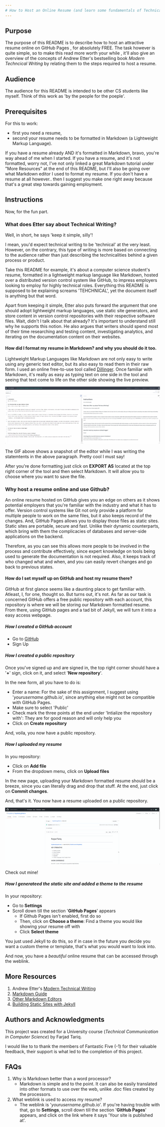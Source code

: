 ```yaml
---
# How to Host an Online Resume (and learn some fundamentals of Technical Communication along the way)
---
```



## Purpose
The purpose of this README is to describe how to host an attractive resume online on GitHub Pages , for absolutely FREE. The task however is quite simple, so to make this read more worth your while , it'll also give an overview of the concepts of Andrew Etter's bestselling book *Modern Techncical Writing* by relating them to the steps required to host a resume. 

## Audience
The audience for this README is intended to be other CS students like myself. Think of this work as 'by the people for the poeple'. 

## Prerequisites
For this to work: 
- first you need a resume, 
- second your resume needs to be formatted in Markdown (a Lightweight Markup Language). 

If you have a resume already AND it's formatted in Markdown, bravo, you're way ahead of me when I started. If you have a resume, and it's not formatted, worry not, I've not only linked a great Markdown tutorial under "More Resources" at the end of this README, but I'll also be going over what Markdown editor I used to format my resume.
If you don't have a resume at all however.. then I suggest you make one right away because that's a great step towards gaining employment. 

## Instructions
Now, for the fun part.

### What does Etter say about Technical Writing?
Well, in short, he says 'keep it simple, silly'! 

I mean, you'd expect technical writing to be 'technical' at the very least. However, on the contrary, this type of writing is more based on connecting to the audience rather than just describing the technicalities behind a given process or product. 

Take this README for example, it's about a computer science student's resume, formatted in a lightweight markup language like Markdown, hosted over a distributed version control system like GitHub, to impress employers looking to employ for highly technical roles. Everything this README is supposed to be explaining screams 'TEHCHNICAL', yet the document itself is anything but that word. 

Apart from keeping it simple, Etter also puts forward the argument that one should adopt lightweight markup languages, use static site generators, and store content in version control repositories with their respective software files. Wait, didn't I talk about that already? It's important to understand still why he supports this notion. He also argues that writers should spend most of their time researching and testing content, investigating analytics, and iterating on the documentation content on their websites.  

#### How did I format my resume in Markdown? and why you should do it too.
Lightweight Markup Languages like Markdown are not only easy to write using any generic text editor, but its also easy to read them in their raw form. I used an online free-to-use tool called [Dillinger](https://dillinger.io/).
Once familiar with Markdown, it's really as easy as typing text on one side in the tool and seeing that text come to life on the other side showing the live preview.

![Markdown Editor](Editor.gif)

The GIF above shows a snapshot of the editor while I was writing the statemtents in the above paragraph. Pretty cool I must say!

After you're done formatting just click on **EXPORT AS** located at the top right corner of the tool and then select Markdown. It will allow you to choose where you want to save the file.

### Why host a resume online and use Github?
An online resume hosted on GitHub gives you an edge on others as it shows potential employers that you're familiar with the industry and what it has to offer. Version control systems like Git not only provide a platform for multiple people to work on the same files, but it also keeps record of the changes. And, GitHub Pages allows you to display those files as static sites.  Static sites are portable, secure and fast. Unlike their dynamic counterparts, which bring with them the complicacies of databases and server-side applications on the backend.

Therefore, as you can see this allows more people to be involved in the process and contribute effectively, since expert knowledge on tools being used to generate the documentation is not required. Also, it keeps track of who changed what and when, and you can easily revert changes and go back to previous states. 

#### How do I set myself up on GitHub and host my resume there?
GitHub at first glance seems like a daunting place to get familiar with. Atleast, I, for one, thought so. But turns out, it's not. As far as our task is concerned GitHub offers a free public repository with each account, this repository is where we will be storing our Markdown formatted resume. From there, using GitHub pages and a tad bit of Jekyll, we will turn it into a easy access webpage. 

##### How I created a GitHub account
 - Go to [GitHub](https://github.com/)
 - Sign Up

##### How I created a public repository
Once you've signed up and are signed in, the top right corner should have a '**+**' sign, click on it, and select '**New repository**'.

In the new form, all you have to do is:
- Enter a name: For the sake of this assignment, I suggest using '*yourusername*.github.io', since anything else might not be compatible with GitHub Pages.
- Make sure to select 'Public'
- Check mark the three points at the end under 'Intialize the repository with': They are for good reason and will only help you
- Click on **Create repository**

And, voila, you now have a public repository.

##### How I uploaded my resume
In you repository:
- Click on **Add file**
- From the dropdown menu, click on **Upload files**
 
In the new page, uploading your Markdown formatted resume should be a breeze, since you can literally drag and drop that stuff. At the end, just click on **Commit changes**.

And, that's it. You now have a resume uploaded on a public repository.

![Resume](Resume.gif)

Check out mine!

##### How I generateed the static site and added a theme to the resume
In your repository:
- Go to **Settings**
- Scroll down till the section '**GitHub Pages**' appears
    - If Github Pages isn't enabled, first do so 
    - Then, click on **Choose a theme**: Find a theme you would like showing your resume off with 
    - Click **Select theme** 

You just used Jekyll to do this, so if in case in the future you decide you want a custom theme or template, that's what you would want to look into. 

And now, you have a *beautiful* online resume that can be accessed through the weblink.

## More Resources

1. Andrew Etter's [Modern Technical Writing](https://www.amazon.ca/gp/product/B01A2QL9SS/ref=ppx_yo_dt_b_d_asin_title_o00?ie=UTF8&psc=1)
2. [Markdown Guide](https://www.markdownguide.org/getting-started)
3. [Other Markdown Editors](https://www.oberlo.ca/blog/markdown-editors)
4. [Building Static Sites with Jekyll](https://programminghistorian.org/en/lessons/building-static-sites-with-jekyll-github-pages)


## Authors and Acknowledgments
This project was created for a University course (*Technical Communication in Computer Science*) by Farjad Tariq.

I would like to to thank the members of Fantastic Five (-1) for their valuable feedback, their support is what led to the completion of this project. 


## FAQs

1. Why is Markdown better than a word processor?
    -  Markdown is simple and to the point. It can also be easily translated into other formats to use over the web, unlike .doc files created by the processors.
2. What weblink is used to access my resume?
    - The weblink is '*yourusername*.github.io'. If you're having trouble with that, go to **Settings**, scroll down till the section '**GitHub Pages**' appears, and click on the link where it says 'Your site is published at'.
